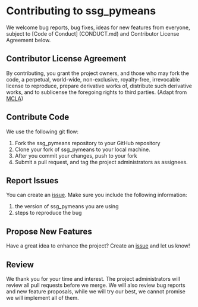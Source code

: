 # Contributing to ssg_pymeans

We welcome bug reports, bug fixes, ideas for new features from everyone, subject to [Code of Conduct] (CONDUCT.md) and Contributor License Agreement below.

## Contributor License Agreement
By contributing, you grant the project owners, and those who may fork the code, a perpetual, world-wide, non-exclusive, royalty-free, irrevocable license to reproduce, prepare derivative works of, distribute such derivative works, and to sublicense the foregoing rights to third parties.
(Adapt from [MCLA](https://opensource.microsoft.com/pdf/microsoft-contribution-license-agreement.pdf))

## Contribute Code
We use the following git flow:
1.	Fork the ssg_pymeans repository to your GitHub repository
2.	Clone your fork of ssg_pymeans to your local machine.
3.	After you commit your changes, push to your fork
4.	Submit a pull request, and tag the project administrators as assignees.

## Report Issues
You can create an [issue](https://github.com/UBC-MDS/ssg_pymeans/issues). Make sure you include the following information:
1. the version of ssg_pymeans you are using
2. steps to reproduce the bug

## Propose New Features
Have a great idea to enhance the project? Create an [issue](https://github.com/UBC-MDS/ssg_pymeans/issues) and let us know!

## Review
We thank you for your time and interest. The project administrators will review all pull requests before we merge. We will also review bug reports and new feature proposals, while we will try our best, we cannot promise we will implement all of them.
